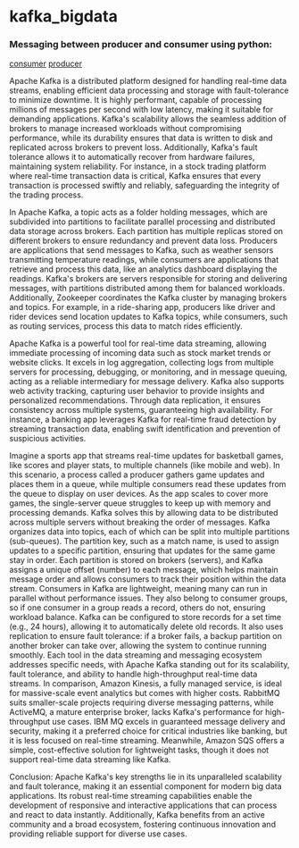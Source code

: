 # kafka_bigdata

### Messaging between producer and consumer using python:
[consumer](kafka_Consumer.py)
[producer](kafka_producer.py)


Apache Kafka is a distributed platform designed for handling real-time data streams, enabling efficient data processing and storage with fault-tolerance to minimize downtime. It is highly performant, capable of processing millions of messages per second with low latency, making it suitable for demanding applications. Kafka's scalability allows the seamless addition of brokers to manage increased workloads without compromising performance, while its durability ensures that data is written to disk and replicated across brokers to prevent loss. Additionally, Kafka's fault tolerance allows it to automatically recover from hardware failures, maintaining system reliability. For instance, in a stock trading platform where real-time transaction data is critical, Kafka ensures that every transaction is processed swiftly and reliably, safeguarding the integrity of the trading process.

In Apache Kafka, a topic acts as a folder holding messages, which are subdivided into partitions to facilitate parallel processing and distributed data storage across brokers. Each partition has multiple replicas stored on different brokers to ensure redundancy and prevent data loss. Producers are applications that send messages to Kafka, such as weather sensors transmitting temperature readings, while consumers are applications that retrieve and process this data, like an analytics dashboard displaying the readings. Kafka's brokers are servers responsible for storing and delivering messages, with partitions distributed among them for balanced workloads. Additionally, Zookeeper coordinates the Kafka cluster by managing brokers and topics. For example, in a ride-sharing app, producers like driver and rider devices send location updates to Kafka topics, while consumers, such as routing services, process this data to match rides efficiently.

Apache Kafka is a powerful tool for real-time data streaming, allowing immediate processing of incoming data such as stock market trends or website clicks. It excels in log aggregation, collecting logs from multiple servers for processing, debugging, or monitoring, and in message queuing, acting as a reliable intermediary for message delivery. Kafka also supports web activity tracking, capturing user behavior to provide insights and personalized recommendations. Through data replication, it ensures consistency across multiple systems, guaranteeing high availability. For instance, a banking app leverages Kafka for real-time fraud detection by streaming transaction data, enabling swift identification and prevention of suspicious activities.

Imagine a sports app that streams real-time updates for basketball games, like scores and player stats, to multiple channels (like mobile and web). In this scenario, a process called a producer gathers game updates and places them in a queue, while multiple consumers read these updates from the queue to display on user devices.
As the app scales to cover more games, the single-server queue struggles to keep up with memory and processing demands. Kafka solves this by allowing data to be distributed across multiple servers without breaking the order of messages. Kafka organizes data into topics, each of which can be split into multiple partitions (sub-queues). The partition key, such as a match name, is used to assign updates to a specific partition, ensuring that updates for the same game stay in order.
Each partition is stored on brokers (servers), and Kafka assigns a unique offset (number) to each message, which helps maintain message order and allows consumers to track their position within the data stream. Consumers in Kafka are lightweight, meaning many can run in parallel without performance issues. They also belong to consumer groups, so if one consumer in a group reads a record, others do not, ensuring workload balance.
Kafka can be configured to store records for a set time (e.g., 24 hours), allowing it to automatically delete old records. It also uses replication to ensure fault tolerance: if a broker fails, a backup partition on another broker can take over, allowing the system to continue running smoothly.
Each tool in the data streaming and messaging ecosystem addresses specific needs, with Apache Kafka standing out for its scalability, fault tolerance, and ability to handle high-throughput real-time data streams. In comparison, Amazon Kinesis, a fully managed service, is ideal for massive-scale event analytics but comes with higher costs. RabbitMQ suits smaller-scale projects requiring diverse messaging patterns, while ActiveMQ, a mature enterprise broker, lacks Kafka's performance for high-throughput use cases. IBM MQ excels in guaranteed message delivery and security, making it a preferred choice for critical industries like banking, but it is less focused on real-time streaming. Meanwhile, Amazon SQS offers a simple, cost-effective solution for lightweight tasks, though it does not support real-time data streaming like Kafka.



Conclusion: Apache Kafka's key strengths lie in its unparalleled scalability and fault tolerance, making it an essential component for modern big data applications. Its robust real-time streaming capabilities enable the development of responsive and interactive applications that can process and react to data instantly. Additionally, Kafka benefits from an active community and a broad ecosystem, fostering continuous innovation and providing reliable support for diverse use cases.
